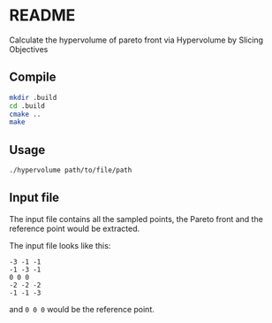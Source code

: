 # README

Calculate the hypervolume of pareto front via Hypervolume by Slicing Objectives

## Compile

```bash
mkdir .build
cd .build
cmake ..
make
```

## Usage

```bash
./hypervolume path/to/file/path
```

## Input file

The input file contains all the sampled points, the Pareto front and the reference point would be extracted.

The input file looks like this:

```
-3 -1 -1
-1 -3 -1
0 0 0
-2 -2 -2
-1 -1 -3
```

and `0 0 0` would be the reference point.
